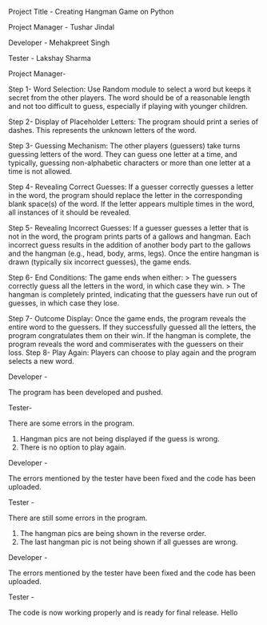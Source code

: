 Project Title - Creating Hangman Game on Python

Project Manager - Tushar Jindal

Developer - Mehakpreet Singh

Tester - Lakshay Sharma

Project Manager-

Step 1- Word Selection: Use Random module to select a word but keeps it secret from the other players. The word should be of a reasonable length and not too difficult to guess, especially if playing with younger children.

Step 2- Display of Placeholder Letters: The program should print a series of dashes. This represents the unknown letters of the word.

Step 3- Guessing Mechanism: The other players (guessers) take turns guessing letters of the word. They can guess one letter at a time, and typically, guessing non-alphabetic characters or more than one letter at a time is not allowed.

Step 4- Revealing Correct Guesses: If a guesser correctly guesses a letter in the word, the program should replace the letter in the corresponding blank space(s) of the word. If the letter appears multiple times in the word, all instances of it should be revealed.

Step 5- Revealing Incorrect Guesses: If a guesser guesses a letter that is not in the word, the program prints parts of a gallows and hangman. Each incorrect guess results in the addition of another body part to the gallows and the hangman (e.g., head, body, arms, legs). Once the entire hangman is drawn (typically six incorrect guesses), the game ends.

Step 6- End Conditions: The game ends when either: > The guessers correctly guess all the letters in the word, in which case they win. > The hangman is completely printed, indicating that the guessers have run out of guesses, in which case they lose.

Step 7- Outcome Display: Once the game ends, the program reveals the entire word to the guessers. If they successfully guessed all the letters, the program congratulates them on their win. If the hangman is complete, the program reveals the word and commiserates with the guessers on their loss. Step 8- Play Again: Players can choose to play again and the program selects a new word.


Developer -

The program has been developed and pushed.


Tester-

There are some errors in the program.
  1. Hangman pics are not being displayed if the guess is wrong.
  2. There is no option to play again.


Developer - 

The errors mentioned by the tester have been fixed and the code has been uploaded.


Tester -

There are still some errors in the program.
  1. The hangman pics are being shown in the reverse order.
  2. The last hangman pic is not being shown if all guesses are wrong.


Developer -

The errors mentioned by the tester have been fixed and the code has been uploaded.


Tester -

The code is now working properly and is ready for final release.
Hello
